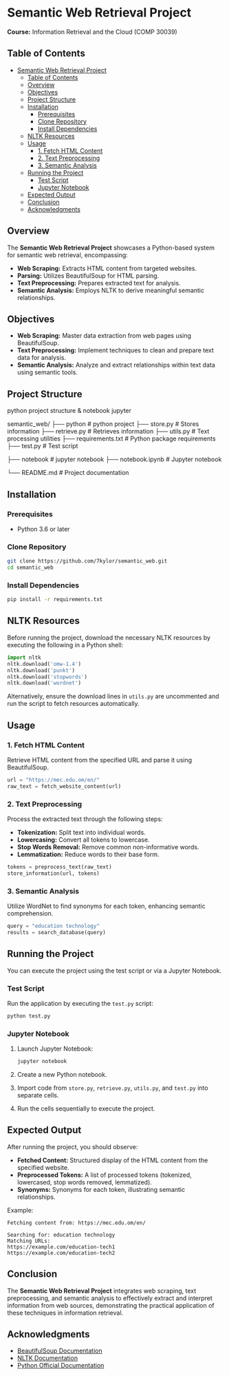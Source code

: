 
# Semantic Web Retrieval Project

**Course:** Information Retrieval and the Cloud (COMP 30039)

## Table of Contents

- [Semantic Web Retrieval Project](#semantic-web-retrieval-project)
  - [Table of Contents](#table-of-contents)
  - [Overview](#overview)
  - [Objectives](#objectives)
  - [Project Structure](#project-structure)
  - [Installation](#installation)
    - [Prerequisites](#prerequisites)
    - [Clone Repository](#clone-repository)
    - [Install Dependencies](#install-dependencies)
  - [NLTK Resources](#nltk-resources)
  - [Usage](#usage)
    - [1. Fetch HTML Content](#1-fetch-html-content)
    - [2. Text Preprocessing](#2-text-preprocessing)
    - [3. Semantic Analysis](#3-semantic-analysis)
  - [Running the Project](#running-the-project)
    - [Test Script](#test-script)
    - [Jupyter Notebook](#jupyter-notebook)
  - [Expected Output](#expected-output)
  - [Conclusion](#conclusion)
  - [Acknowledgments](#acknowledgments)

## Overview

The **Semantic Web Retrieval Project** showcases a Python-based system for semantic web retrieval, encompassing:

- **Web Scraping:** Extracts HTML content from targeted websites.
- **Parsing:** Utilizes BeautifulSoup for HTML parsing.
- **Text Preprocessing:** Prepares extracted text for analysis.
- **Semantic Analysis:** Employs NLTK to derive meaningful semantic relationships.

## Objectives

- **Web Scraping:** Master data extraction from web pages using BeautifulSoup.
- **Text Preprocessing:** Implement techniques to clean and prepare text data for analysis.
- **Semantic Analysis:** Analyze and extract relationships within text data using semantic tools.

## Project Structure

 python project structure & notebook jupyter

semantic_web/
├── python        # python project
  ├── store.py         # Stores information
  ├── retrieve.py      # Retrieves information
  ├── utils.py         # Text processing utilities
  ├── requirements.txt # Python package requirements
  ├── test.py          # Test script

├── notebook           # jupyter notebook
  ├── notebook.ipynb   # Jupyter notebook 

└── README.md        # Project documentation

## Installation

### Prerequisites

- Python 3.6 or later

### Clone Repository

```bash
git clone https://github.com/7kylor/semantic_web.git
cd semantic_web
```

### Install Dependencies

```bash
pip install -r requirements.txt
```

## NLTK Resources

Before running the project, download the necessary NLTK resources by executing the following in a Python shell:

```python
import nltk
nltk.download('omw-1.4')
nltk.download('punkt')
nltk.download('stopwords')
nltk.download('wordnet')
```

Alternatively, ensure the download lines in `utils.py` are uncommented and run the script to fetch resources automatically.

## Usage

### 1. Fetch HTML Content

Retrieve HTML content from the specified URL and parse it using BeautifulSoup.

```python
url = "https://mec.edu.om/en/"
raw_text = fetch_website_content(url)
```

### 2. Text Preprocessing

Process the extracted text through the following steps:

- **Tokenization:** Split text into individual words.
- **Lowercasing:** Convert all tokens to lowercase.
- **Stop Words Removal:** Remove common non-informative words.
- **Lemmatization:** Reduce words to their base form.

```python
tokens = preprocess_text(raw_text)
store_information(url, tokens)
```

### 3. Semantic Analysis

Utilize WordNet to find synonyms for each token, enhancing semantic comprehension.

```python
query = "education technology"
results = search_database(query)
```

## Running the Project

You can execute the project using the test script or via a Jupyter Notebook.

### Test Script

Run the application by executing the `test.py` script:

```bash
python test.py
```

### Jupyter Notebook

1. Launch Jupyter Notebook:

   ```bash
   jupyter notebook
   ```

2. Create a new Python notebook.
3. Import code from `store.py`, `retrieve.py`, `utils.py`, and `test.py` into separate cells.
4. Run the cells sequentially to execute the project.

## Expected Output

After running the project, you should observe:

- **Fetched Content:** Structured display of the HTML content from the specified website.
- **Preprocessed Tokens:** A list of processed tokens (tokenized, lowercased, stop words removed, lemmatized).
- **Synonyms:** Synonyms for each token, illustrating semantic relationships.

Example:

```
Fetching content from: https://mec.edu.om/en/

Searching for: education technology
Matching URLs:
https://example.com/education-tech1
https://example.com/education-tech2
```

## Conclusion

The **Semantic Web Retrieval Project** integrates web scraping, text preprocessing, and semantic analysis to effectively extract and interpret information from web sources, demonstrating the practical application of these techniques in information retrieval.

## Acknowledgments

- [BeautifulSoup Documentation](https://www.crummy.com/software/BeautifulSoup/bs4/doc/)
- [NLTK Documentation](https://www.nltk.org/)
- [Python Official Documentation](https://docs.python.org/3/)
